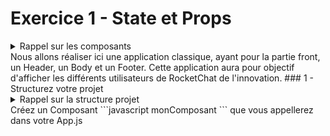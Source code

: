 # Exercice 1 - State et Props

<details><summary>Rappel sur les composants</summary>
<p>

## Rappel : Un composant c'est bien, mais c'est quoi ?

Un Composant peut être une classe ou une fonction qui renvoie du [JSX](https://reactjs.org/docs/introducing-jsx.html) une syntaxe à mi-chemin entre html et javascript.

```javascript
const maVariableJavascript = "Mon premier essai en react";

return <h1>Du JSX ? {maVariableJavascript}!</h1>;
```

Le JSX doit être encadré de parenthèses () s'il s'étend sur plusieurs lignes, on y introduit du code javascript entre accolades {}.

Il y a plusieurs manières de déclarer un composant `<MonComposant />` qu'on utilisera par exemple dans App.js :

```javascript
import React from "react";
import MonComposant from "./MonComposant";

function App() {
  return <MonComposant />;
}
```

- Une classe qui hérite de React.Component :

```javascript
import React from "react"; // Ou bien import React, {Component} from 'react' et utiliser directement extends Component. Il faut quand même importer React pour pouvoir utiliser le JSX !

export default class MonComposant extends React.Component {
  render() {
    return <h1>Mon premier Composant React !</h1>;
  }
}
```

- Une fonction :

```javascript
import React from "react";

function MonComposant() {
  return <h1>Mon premier Composant React !</h1>;
}

// Équivalent à l'écriture en fonction fléchée :
const MonComposant = () => {
  return <h1>Mon premier Composant React !</h1>;
};

// Ne pas oublier l'export !
export default MonComposant;
```

</p>
</details>
Nous allons réaliser ici une application classique, ayant pour la partie front, un Header, un Body et un Footer. 
Cette application aura pour objectif d'afficher les différents utilisateurs de RocketChat de l'innovation. 
### 1 - Structurez votre projet
<details><summary>Rappel sur la structure projet</summary>
<p>
```
Appli(avec App.js et index.html pour SPA)
 └──components
    └──monComposant
        ├── __tests__
        │   └── monComposant-test.js
        ├── monComposant.js (avec jsx dedans)
        ├── monComposant.css (ou à l'interieur du js)
        └── package.json( contenu : {
         "main": "monComposant.js"
            })
└──reducers
    └──monComposantContainer
        ├── __tests__
        │   └── monComposantContainer-test.js
        ├── monComposantContainer.js
        └── monComposantContainer.css (idem)
└──utils
     └──constantes etc..
```
</p>
</details>
Créez un Composant ```javascript monComposant ``` que vous appellerez dans votre App.js
